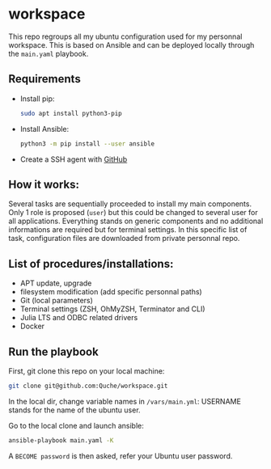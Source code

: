 # workspace

This repo regroups all my ubuntu configuration used for my personnal workspace. This is based on Ansible and can be deployed locally through the `main.yaml` playbook.

## Requirements
- Install pip:
    ```bash
    sudo apt install python3-pip
    ```
- Install Ansible:
    ```bash
    python3 -m pip install --user ansible
    ```
- Create a SSH agent with [GitHub](https://docs.github.com/en/authentication/connecting-to-github-with-ssh/about-ssh)

## How it works:
Several tasks are sequentially proceeded to install my main components. Only 1 role is proposed (`user`) but this could be changed to several user for all applications. Everything stands on generic components and no additional informations are required but for terminal settings. In this specific list of task, configuration files are downloaded from private personnal repo.

## List of procedures/installations:

- APT update, upgrade
- filesystem modification (add specific personnal paths)
- Git (local parameters)
- Terminal settings (ZSH, OhMyZSH, Terminator and CLI)
- Julia LTS and ODBC related drivers
- Docker

## Run the playbook
First, git clone this repo on your local machine:

```bash
git clone git@github.com:Quche/workspace.git
```

In the local dir, change variable names in `/vars/main.yml`: USERNAME stands for the name of the ubuntu user. 

Go to the local clone and launch ansible:
```bash
ansible-playbook main.yaml -K
```
A `BECOME password` is then asked, refer your Ubuntu user password.





